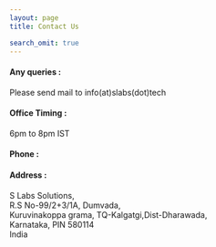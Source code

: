 ```yaml
---
layout: page
title: Contact Us

search_omit: true
---
```


#### Any queries :
Please send mail to info(at)slabs(dot)tech

#### Office Timing :
6pm to 8pm IST

#### Phone :

#### Address :
S Labs  Solutions,
<br>R.S No-99/2+3/1A, Dumvada,
<br>Kuruvinakoppa grama, TQ-Kalgatgi,Dist-Dharawada,
<br>Karnataka, PIN 580114
<br>India
